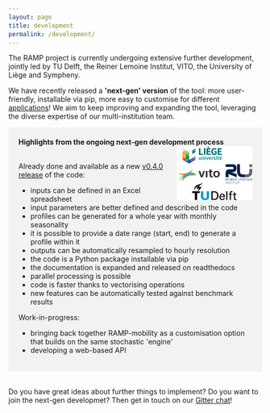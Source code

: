 ```yaml
---
layout: page
title: development
permalink: /development/
---
```


The RAMP project is currently undergoing extensive further development, jointly led by TU Delft, the Reiner Lemoine Institut, VITO, the University of Liège and Sympheny. 

We have recently released a **'next-gen' version** of the tool: more user-friendly, installable via pip, more easy to customise for different [applications](/applications)! We aim to keep improving and expanding the tool, leveraging the diverse expertise of our multi-institution team.


<div style="background-color: #F2F2F2; text-align:left; vertical-align: middle; padding:20px 20px;" width="350">
<h style="color: "><b>Highlights from the ongoing next-gen development process</b></h>
<img src="/assets/logos_dev_23.svg" width="150" align="right" class="pad-top-left"/>

<br>
<br>
<p>Already done and available as a new <a href="https://github.com/RAMP-project/RAMP/tree/v0.4.0">v0.4.0 release</a> of the code:
<br>
<ul>
  <li>inputs can be defined in an Excel spreadsheet</li>
  <li>input parameters are better defined and described in the code</li>
  <li>profiles can be generated for a whole year with monthly seasonality</li>
  <li>it is possible to provide a date range (start, end) to generate a profile within it</li>
  <li>outputs can be automatically resampled to hourly resolution</li>
  <li>the code is a Python package installable via pip</li>
  <li>the documentation is expanded and released on readthedocs</li>
  <li>parallel processing is possible</li>
  <li>code is faster thanks to vectorising operations</li>
  <li>new features can be automatically tested against benchmark results</li>
</ul>
</p>

<p>Work-in-progress:
<br>

<ul>
  <li>bringing back together RAMP-mobility as a customisation option that builds on the same stochastic 'engine'</li>
  <li>developing a web-based API</li>
</ul></p>
</div>
<br>

Do you have great ideas about further things to implement? Do you want to join the next-gen developmet? 
Then get in touch on our [Gitter chat](https://gitter.im/RAMP-project/community)!

